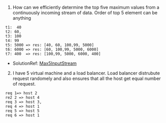 1. How can we efficiently determine the top five maximum values from a continuously incoming stream of data. Order of top 5 element can be anything
```
t1:  40
t2: 60,
t3: 100
t4: 99
t5: 5000 => res: [40, 60, 100,99, 5000] 
t6: 6000 => res: [60, 100,99, 5000, 6000] 
t7: 400  => res: [100,99, 5000, 6000, 400] 
```
- SolutionRef:  [Max5InputStream](https://github.com/keshav-repo/Data-strucure-algorithms-Java/blob/master/src/main/java/com/learning/random/Max5InputStream.java)
2. I have 5 virtual machine and a load balancer. Load balancer distrubute request randomely and also ensures that all the host get 
equal number of request. 
```
req 1=> host 2
re2 2 => host 4
req 3 => host 3,
req 4 => host 1
req 5 => host 5
req 6 => host 1 
```

